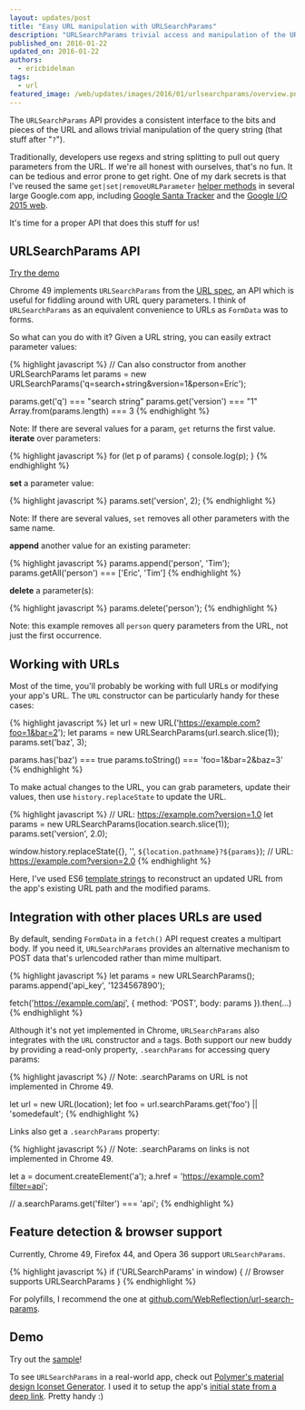 ```yaml
---
layout: updates/post
title: "Easy URL manipulation with URLSearchParams"
description: "URLSearchParams trivial access and manipulation of the URL's query string"
published_on: 2016-01-22
updated_on: 2016-01-22
authors:
  - ericbidelman
tags:
  - url
featured_image: /web/updates/images/2016/01/urlsearchparams/overview.png
---
```


<p class="intro">The <code>URLSearchParams</code> API provides a consistent
interface to the bits and pieces of the URL and allows trivial manipulation
of the query string (that stuff after "<code>?</code>").</p>

Traditionally, developers use regexs and string splitting to pull out query
parameters from the URL. If we're all honest with ourselves, that's no fun.
It can be tedious and error prone to get right. One of my dark secrets is that I've reused the same
`get|set|removeURLParameter` [helper methods](https://github.com/GoogleChrome/ioweb2015/blob/21d7a80aefd6a76474fcdb700ac9965cd4c7800f/app/scripts/helper/util.js#L142-L200) in several large Google.com app, including [Google Santa Tracker](https://santatracker.google.com/) and the [Google I/O 2015 web](https://events.google.com/io2015).

It's time for a proper API that does this stuff for us!

## URLSearchParams API

[Try the demo](https://googlechrome.github.io/samples/urlsearchparams/index.html)

Chrome 49 implements `URLSearchParams` from the [URL spec](https://url.spec.whatwg.org/#urlsearchparams), an API which is useful for fiddling around with URL
query parameters. I think of `URLSearchParams` as an equivalent convenience to URLs
as `FormData` was to forms.

So what can you do with it? Given a URL string, you can easily extract parameter values:

{% highlight javascript %}
// Can also constructor from another URLSearchParams
let params = new URLSearchParams('q=search+string&version=1&person=Eric');

params.get('q') === "search string"
params.get('version') === "1"
Array.from(params.length) === 3
{% endhighlight %}

Note: If there are several values for a param, `get` returns the first value.
**iterate** over parameters:

{% highlight javascript %}
for (let p of params) {
  console.log(p);
}
{% endhighlight %}

**set** a parameter value:

{% highlight javascript %}
params.set('version', 2);
{% endhighlight %}

Note: If there are several values, `set` removes all other parameters with the same name. 

**append** another value for an existing parameter:

{% highlight javascript %}
params.append('person', 'Tim');
params.getAll('person') === ['Eric', 'Tim']
{% endhighlight %}

**delete** a parameter(s):

{% highlight javascript %}
params.delete('person');
{% endhighlight %}

Note: this example removes all `person` query parameters from the URL, not just
the first occurrence.

## Working with URLs

Most of the time, you'll probably be working with full URLs or modifying your
app's URL. The `URL` constructor can be particularly handy for these cases:

{% highlight javascript %}
let url = new URL('https://example.com?foo=1&bar=2');
let params = new URLSearchParams(url.search.slice(1));
params.set('baz', 3);

params.has('baz') === true
params.toString() === 'foo=1&bar=2&baz=3'
{% endhighlight %}

To make actual changes to the URL, you can grab parameters, update their values,
then use `history.replaceState` to update the URL.

{% highlight javascript %}
// URL: https://example.com?version=1.0
let params = new URLSearchParams(location.search.slice(1));
params.set('version', 2.0);

window.history.replaceState({}, '', `${location.pathname}?${params}`);
// URL: https://example.com?version=2.0
{% endhighlight %}

Here, I've used ES6 [template strings](https://googlechrome.github.io/samples/template-literals-es6/index.html) to reconstruct an updated URL from the app's existing URL path and the modified
params.

## Integration with other places URLs are used

By default, sending `FormData` in a `fetch()` API request creates a multipart body.
If you need it, `URLSearchParams` provides an alternative mechanism to POST data
that's urlencoded rather than mime multipart.

{% highlight javascript %}
let params = new URLSearchParams();
params.append('api_key', '1234567890');

fetch('https://example.com/api', {
  method: 'POST',
  body: params
}).then(...)
{% endhighlight %}

Although it's not yet implemented in Chrome, `URLSearchParams` also integrates
with the `URL` constructor and `a` tags. Both support our new buddy by providing
a read-only property, `.searchParams` for accessing query params:

{% highlight javascript %}
// Note: .searchParams on URL is not implemented in Chrome 49.

let url = new URL(location);
let foo = url.searchParams.get('foo') || 'somedefault';
{% endhighlight %}

Links also get a `.searchParams` property:

{% highlight javascript %}
// Note: .searchParams on links is not implemented in Chrome 49.

let a = document.createElement('a');
a.href = 'https://example.com?filter=api';

// a.searchParams.get('filter') === 'api';
{% endhighlight %}

## Feature detection & browser support

Currently, Chrome 49, Firefox 44, and Opera 36 support `URLSearchParams`.

{% highlight javascript %}
if ('URLSearchParams' in window) {
  // Browser supports URLSearchParams
}
{% endhighlight %}

For polyfills, I recommend the one at [github.com/WebReflection/url-search-params](https://github.com/WebReflection/url-search-params).

## Demo

Try out the [sample](https://googlechrome.github.io/samples/urlsearchparams/index.html)!

To see `URLSearchParams` in a real-world app, check out [Polymer's material design Iconset Generator](https://poly-icon.appspot.com/). I used it to setup the app's [initial state from a deep link](https://github.com/PolymerLabs/polyicon/blob/master/index.html#L336-L349). Pretty handy :)
